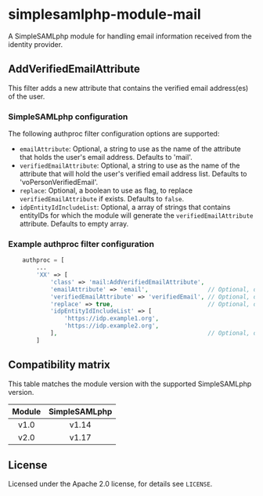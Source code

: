# simplesamlphp-module-mail

A SimpleSAMLphp module for handling email information received from the identity provider.

## AddVerifiedEmailAttribute

This filter adds a new attribute that contains the verified email address(es) of the user.

### SimpleSAMLphp configuration

The following authproc filter configuration options are supported:

* `emailAttribute`: Optional, a string to use as the name of the attribute that holds the user's email address. Defaults to 'mail'.
* `verifiedEmailAttribute`: Optional, a string to use as the name of the attribute that will hold the user's verified email address list. Defaults to 'voPersonVerifiedEmail'.
* `replace`: Optional, a boolean to use as flag, to replace `verifiedEmailAttribute` if exists. Defaults to `false`.
* `idpEntityIdIncludeList`: Optional, a array of strings that contains entityIDs for which the module will generate the `verifiedEmailAttribute` attribute. Defaults to empty array.

### Example authproc filter configuration

```php
    authproc = [
        ...
        'XX' => [
            'class' => 'mail:AddVerifiedEmailAttribute',
            'emailAttribute' => 'email',                 // Optional, defaults to 'mail'
            'verifiedEmailAttribute' => 'verifiedEmail', // Optional, defaults to 'voPersonVerifiedEmail'
            'replace' => true,                           // Optional, defaults to false
            'idpEntityIdIncludeList' => [
                'https://idp.example1.org',
                'https://idp.example2.org',
            ],                                           // Optional, defaults to empty array
        ]
```

## Compatibility matrix

This table matches the module version with the supported SimpleSAMLphp version.

| Module |  SimpleSAMLphp |
|:------:|:--------------:|
| v1.0   | v1.14          |
| v2.0   | v1.17          |

## License

Licensed under the Apache 2.0 license, for details see `LICENSE`.
